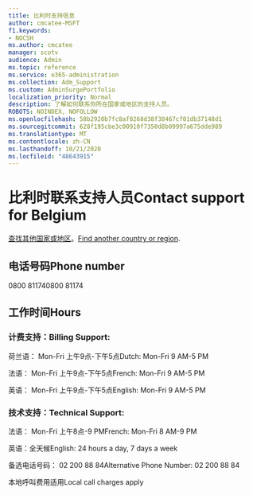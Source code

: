 ```yaml
---
title: 比利时支持信息
author: cmcatee-MSFT
f1.keywords:
- NOCSH
ms.author: cmcatee
manager: scotv
audience: Admin
ms.topic: reference
ms.service: o365-administration
ms.collection: Adm_Support
ms.custom: AdminSurgePortfolio
localization_priority: Normal
description: 了解如何联系你所在国家或地区的支持人员。
ROBOTS: NOINDEX, NOFOLLOW
ms.openlocfilehash: 58b2920b7fc8af0268d38f38467cf01db37148d1
ms.sourcegitcommit: 628f195cbe3c00910f7350d8b09997a675dde989
ms.translationtype: MT
ms.contentlocale: zh-CN
ms.lasthandoff: 10/21/2020
ms.locfileid: "48643915"
---
```

# <a name="contact-support-for-belgium"></a><span data-ttu-id="716b4-103">比利时联系支持人员</span><span class="sxs-lookup"><span data-stu-id="716b4-103">Contact support for Belgium</span></span>

<span data-ttu-id="716b4-104">[查找其他国家或地区](../contact-support-for-business-products.md)。</span><span class="sxs-lookup"><span data-stu-id="716b4-104">[Find another country or region](../contact-support-for-business-products.md).</span></span>

## <a name="phone-number"></a><span data-ttu-id="716b4-105">电话号码</span><span class="sxs-lookup"><span data-stu-id="716b4-105">Phone number</span></span>
<span data-ttu-id="716b4-106">0800 81174</span><span class="sxs-lookup"><span data-stu-id="716b4-106">0800 81174</span></span>

## <a name="hours"></a><span data-ttu-id="716b4-107">工作时间</span><span class="sxs-lookup"><span data-stu-id="716b4-107">Hours</span></span>
### <a name="billing-support"></a><span data-ttu-id="716b4-108">计费支持：</span><span class="sxs-lookup"><span data-stu-id="716b4-108">Billing Support:</span></span>

<span data-ttu-id="716b4-109">荷兰语： Mon-Fri 上午9点-下午5点</span><span class="sxs-lookup"><span data-stu-id="716b4-109">Dutch: Mon-Fri 9 AM-5 PM</span></span>

<span data-ttu-id="716b4-110">法语： Mon-Fri 上午9点-下午5点</span><span class="sxs-lookup"><span data-stu-id="716b4-110">French: Mon-Fri 9 AM-5 PM</span></span>

<span data-ttu-id="716b4-111">英语： Mon-Fri 上午9点-下午5点</span><span class="sxs-lookup"><span data-stu-id="716b4-111">English: Mon-Fri 9 AM-5 PM</span></span>

### <a name="technical-support"></a><span data-ttu-id="716b4-112">技术支持：</span><span class="sxs-lookup"><span data-stu-id="716b4-112">Technical Support:</span></span>

<span data-ttu-id="716b4-113">法语： Mon-Fri 上午8点-9 PM</span><span class="sxs-lookup"><span data-stu-id="716b4-113">French: Mon-Fri 8 AM-9 PM</span></span>

<span data-ttu-id="716b4-114">英语：全天候</span><span class="sxs-lookup"><span data-stu-id="716b4-114">English: 24 hours a day, 7 days a week</span></span>

<span data-ttu-id="716b4-115">备选电话号码： 02 200 88 84</span><span class="sxs-lookup"><span data-stu-id="716b4-115">Alternative Phone Number: 02 200 88 84</span></span>

<span data-ttu-id="716b4-116">本地呼叫费用适用</span><span class="sxs-lookup"><span data-stu-id="716b4-116">Local call charges apply</span></span>
